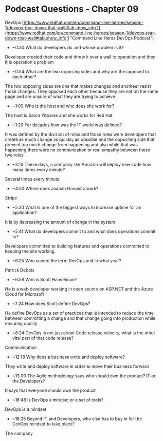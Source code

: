 # Podcast Questions - Chapter 09

DevOps [https://www.redhat.com/en/command-line-heroes/season-1/devops-tear-down-that-wall#tab.show_info.1](https://www.redhat.com/en/command-line-heroes/season-1/devops-tear-down-that-wall#tab.show_info.1 "Command Line Heros DevOps Podcast")

* ~0:30 What do developers do and whose problem is it?

Developer created their code and threw it over a wall to operation and then it is operation's problem

* ~0:54 What are the two opposing sides and why are the opposed to each other?

The two opposing sides are one that makes changes and anotheer resist those changes. They opposed each other because they are not on the same page and are unsure of what they are trying to achieve

* ~1:00 Who is the host and who does she work for?

The host is Saron Yitbarek and she works for Red Hat

* ~1:20 For decades how was the IT world was defined?

It was defined by the division of roles and those roles were developers that  create as much change as quickly as possible and the oppositing side that prevent too much change from happening and also while that was happening there were no communcation or real empathy between those two roles

* ~3:10 These days, a company like Amazon will deploy new code how many times every minute?

Several times every minute

* ~4:50 Where does Joanah Horowitz work?

Stripe

* ~5:20 What is one of the biggest ways to increase uptime for an application?

It is by decreasing the amount of change in the system

* ~5:41 What do developers commit to and what does operations commit to?

Developers committed to building features and operations committed to keeping the site working.

* ~6:25 Who coined the term DevOps and in what year?

Patrick Debois

* ~6:58 Who is Scott Hanselman?

He is a web developer working in open source on ASP.NET and the Azure Cloud for Microsoft

* ~7:24 How does Scott define DevOps?

He define DevOps as a set of practices that is intended to reduce the time between committing a change and that change going into production while ensuring quality

* ~8:24 DevOps is not just about Code release velocity, what is the other vital part of that code release?

Communication

* ~12:18 Why does a business write and deploy software?

They  write and deploy software in order to move their business forward

* ~13:00 The Agile methodology says who should own the product? IT or the Developers?

It says that everyone should own the product

* ~16:48 Is DevOps a mindset or a set of tools?

DevOps is a mindset

* ~18:25 Beyond IT and Developers, who else has to buy in for the DevOps mindset to take place?

The company
